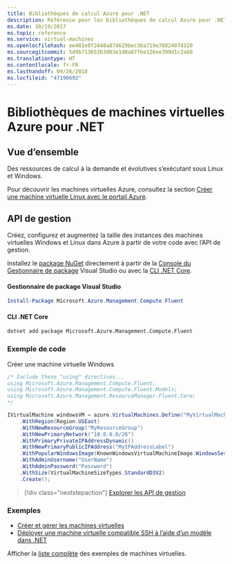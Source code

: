 ```yaml
---
title: Bibliothèques de calcul Azure pour .NET
description: Référence pour les bibliothèques de calcul Azure pour .NET
ms.date: 10/19/2017
ms.topic: reference
ms.service: virtual-machines
ms.openlocfilehash: ee481e0f2448a874629bec36a719e7682407d320
ms.sourcegitcommit: 5d9b713653b3d03e1d0a67f6e126ee399d1c2a60
ms.translationtype: HT
ms.contentlocale: fr-FR
ms.lasthandoff: 09/26/2018
ms.locfileid: "47190692"
---
```

# <a name="azure-virtual-machine-libraries-for-net"></a>Bibliothèques de machines virtuelles Azure pour .NET

## <a name="overview"></a>Vue d’ensemble

Des ressources de calcul à la demande et évolutives s’exécutant sous Linux et Windows.

Pour découvrir les machines virtuelles Azure, consultez la section [Créer une machine virtuelle Linux avec le portail Azure](https://review.docs.microsoft.com/azure/virtual-machines/linux/quick-create-portal).

## <a name="management-apis"></a>API de gestion

Créez, configurez et augmentez la taille des instances des machines virtuelles Windows et Linux dans Azure à partir de votre code avec l’API de gestion.

Installez le [package NuGet](https://www.nuget.org/packages/Microsoft.Azure.Management.Compute.Fluent) directement à partir de la [Console du Gestionnaire de package][PackageManager] Visual Studio ou avec la [CLI .NET Core][DotNetCLI].

#### <a name="visual-studio-package-manager"></a>Gestionnaire de package Visual Studio

```powershell
Install-Package Microsoft.Azure.Management.Compute.Fluent
```

#### <a name="net-core-cli"></a>CLI .NET Core

```bash
dotnet add package Microsoft.Azure.Management.Compute.Fluent
```

### <a name="code-example"></a>Exemple de code

Créer une machine virtuelle Windows

```csharp
/* Include these "using" directives...
using Microsoft.Azure.Management.Compute.Fluent;
using Microsoft.Azure.Management.Compute.Fluent.Models;
using Microsoft.Azure.Management.ResourceManager.Fluent.Core;
*/

IVirtualMachine windowsVM = azure.VirtualMachines.Define("MyVirtualMachine")
    .WithRegion(Region.USEast)
    .WithNewResourceGroup("MyResourceGroup")
    .WithNewPrimaryNetwork("10.0.0.0/28")
    .WithPrimaryPrivateIPAddressDynamic()
    .WithNewPrimaryPublicIPAddress("MyIPAddressLabel")
    .WithPopularWindowsImage(KnownWindowsVirtualMachineImage.WindowsServer2012R2Datacenter)
    .WithAdminUsername("UserName")
    .WithAdminPassword("Password")
    .WithSize(VirtualMachineSizeTypes.StandardD3V2)
    .Create();
```

> [!div class="nextstepaction"]
> [Explorer les API de gestion](https://docs.microsoft.com/dotnet/api/overview/azure/virtualmachines/management?view=azure-dotnet)

### <a name="samples"></a>Exemples

* [Créer et gérer les machines virtuelles](/dotnet/azure/dotnet-sdk-azure-virtual-machine-samples)
* [Déployer une machine virtuelle compatible SSH à l’aide d’un modèle dans .NET](https://azure.microsoft.com/resources/samples/resource-manager-dotnet-template-deployment/)

Afficher la [liste complète](https://azure.microsoft.com/resources/samples/?platform=dotnet&term=VM) des exemples de machines virtuelles.

[PackageManager]: https://docs.microsoft.com/nuget/tools/package-manager-console
[DotNetCLI]: https://docs.microsoft.com/dotnet/core/tools/dotnet-add-package
